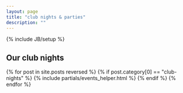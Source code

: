 ```yaml
---
layout: page
title: "club nights & parties"
description: ""
---
```

{% include JB/setup %}

<section class="section clubs">
  <h2>Our club nights</h2>
    {% for post in site.posts reversed  %}
      {% if post.category[0] == "club-nights" %}
        {% include partials/events_helper.html %}
      {% endif %}
    {% endfor %}
</section>


